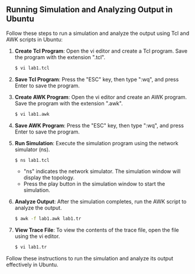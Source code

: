 ## Running Simulation and Analyzing Output in Ubuntu

Follow these steps to run a simulation and analyze the output using Tcl and AWK scripts in Ubuntu:

1. **Create Tcl Program**: Open the vi editor and create a Tcl program. Save the program with the extension ".tcl".
   ```bash
   $ vi lab1.tcl
   ```

2. **Save Tcl Program**: Press the "ESC" key, then type ":wq", and press Enter to save the program.

3. **Create AWK Program**: Open the vi editor and create an AWK program. Save the program with the extension ".awk".
   ```bash
   $ vi lab1.awk
   ```

4. **Save AWK Program**: Press the "ESC" key, then type ":wq", and press Enter to save the program.

5. **Run Simulation**: Execute the simulation program using the network simulator (ns).
   ```bash
   $ ns lab1.tcl
   ```
   - "ns" indicates the network simulator. The simulation window will display the topology.
   - Press the play button in the simulation window to start the simulation.

6. **Analyze Output**: After the simulation completes, run the AWK script to analyze the output.
   ```bash
   $ awk -f lab1.awk lab1.tr
   ```

7. **View Trace File**: To view the contents of the trace file, open the file using the vi editor.
   ```bash
   $ vi lab1.tr
   ```

Follow these instructions to run the simulation and analyze its output effectively in Ubuntu.
